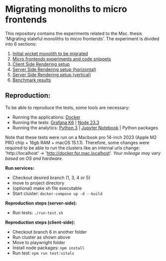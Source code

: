 # Migrating monoliths to micro frontends

This repository contains the experiments related to the Msc. thesis 'Migrating stateful monoliths to micro frontends'. The experiment is divided into 6 sections: 

1. [Initial wicket monolith to be migrated](https://github.com/Aukevanoost/migrating-stateful-monoliths-to-microfrontends/tree/1-baseline-monolith)
2. [Micro frontends experiments and code snippets](https://github.com/Aukevanoost/migrating-stateful-monoliths-to-microfrontends/tree/2-experiments)
3. [Client Side Rendering setup](https://github.com/Aukevanoost/migrating-stateful-monoliths-to-microfrontends/tree/3-csr-setup)
4. [Server Side Rendering setup (horizontal)](https://github.com/Aukevanoost/migrating-stateful-monoliths-to-microfrontends/tree/4-ssr-setup)
5. [Server Side Rendering setup (vertical)](https://github.com/Aukevanoost/migrating-stateful-monoliths-to-microfrontends/tree/5-ssr-setup-vertical)
6. [Benchmark results](https://github.com/Aukevanoost/migrating-stateful-monoliths-to-microfrontends/tree/6-benchmark)

## Reproduction: 
To be able to reproduce the tests, some tools are necessary:

- Running the applications: [Docker](https://www.docker.com/)
- Running the tests: [Grafana K6](https://k6.io/) | [Node 23.3](https://nodejs.org/en)
- Running the analytics: [Python 3](https://www.python.org/) | [Jupyter Notebook](https://jupyter.org/install) | Python packages

Note that these tests were run on a Macbook pro 14-inch 2023 (Apple M2 PRO chip + 16gb RAM + macOS 15.1.1). Therefore, some changes were required to be able to run the clusters like an internal urls change: 'http://localhost' -> 'http://docker.for.mac.localhost'. _Your mileage may vary based on OS and hardware_. 

**Run services:**
- Checkout desired branch (1, 3, 4 or 5)
- move to project directory
- (optional) make sh file executable
- Start cluster: `docker-compose up -d --build`

**Reproduction steps (server-side):**
- Run tests: `./run-test.sh`

**Reproduction steps (client-side):**
- Checkout branch 6 in another folder
- Run cluster as shown above
- Move to playwright folder
- Install node packages: `npm install`
- Run test: `npm run test:vitals`